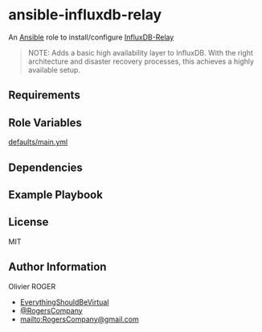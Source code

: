 # ansible-influxdb-relay

An [Ansible](https://www.ansible.com) role to install/configure [InfluxDB-Relay](https://github.com/influxdata/influxdb-relay)

> NOTE: Adds a basic high availability layer to InfluxDB. With the right
> architecture and disaster recovery processes, this achieves a highly available
> setup.

## Requirements

## Role Variables

[defaults/main.yml](defaults/main.yml)

## Dependencies

## Example Playbook

## License

MIT

## Author Information

Olivier ROGER

-   [EverythingShouldBeVirtual](http://everythingshouldbevirtual.com)
-   [@RogersCompany](https://www.twitter.com/RogersCompany)
-   <mailto:RogersCompany@gmail.com>
